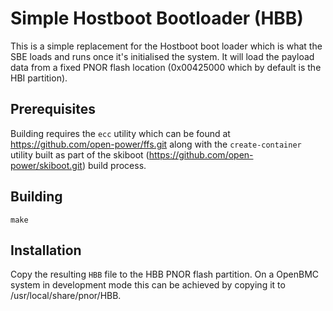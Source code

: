 # Simple Hostboot Bootloader (HBB)

This is a simple replacement for the Hostboot boot loader which is
what the SBE loads and runs once it's initialised the system. It will
load the payload data from a fixed PNOR flash location (0x00425000
which by default is the HBI partition).

## Prerequisites

Building requires the `ecc` utility which can be found at
https://github.com/open-power/ffs.git along with the
`create-container` utility built as part of the skiboot
(https://github.com/open-power/skiboot.git) build process.

## Building

`make`

## Installation

Copy the resulting `HBB` file to the HBB PNOR flash partition. On a
OpenBMC system in development mode this can be achieved by copying it
to /usr/local/share/pnor/HBB.
